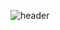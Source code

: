 ![header](https://capsule-render.vercel.app/api?type=Waving&color=auto&customColorList=0&height=200)
